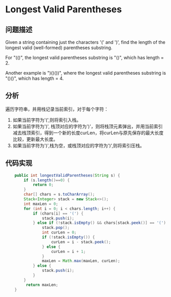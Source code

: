 # Longest Valid Parentheses

## 问题描述
Given a string containing just the characters '(' and ')', find the length of the longest valid (well-formed) parentheses substring.

For "(()", the longest valid parentheses substring is "()", which has length = 2.

Another example is ")()())", where the longest valid parentheses substring is "()()", which has length = 4.

## 分析
遍历字符串，并用栈记录当前索引，对于每个字符：

1. 如果当前字符为'(',则将索引入栈。
2. 如果当前字符为')', 栈顶对应的字符为')'，则将栈顶元素弹出，并用当前索引减去栈顶索引，得到一个新的长度curLen，将curLen与原先保存的最大长度比较，更新最大长度。
3. 如果当前字符为')',栈为空，或栈顶对应的字符为')',则将索引压栈。

## 代码实现
```java
    public int longestValidParentheses(String s) {
        if (s.length()==0) {
            return 0;
        }
        char[] chars = s.toCharArray();
        Stack<Integer> stack = new Stack<>();
        int maxLen = 0;
        for (int i = 0; i < chars.length; i++) {
            if (chars[i] == '(') {
                stack.push(i);
            } else if (!stack.isEmpty() && chars[stack.peek()] == '(') {
                stack.pop();
                int curLen = 0;
                if (!stack.isEmpty()) {
                    curLen = i - stack.peek();
                } else {
                    curLen = i + 1;
                }
                maxLen = Math.max(maxLen, curLen);
            } else {
                stack.push(i);
            } 
        }
         return maxLen;
    }
```